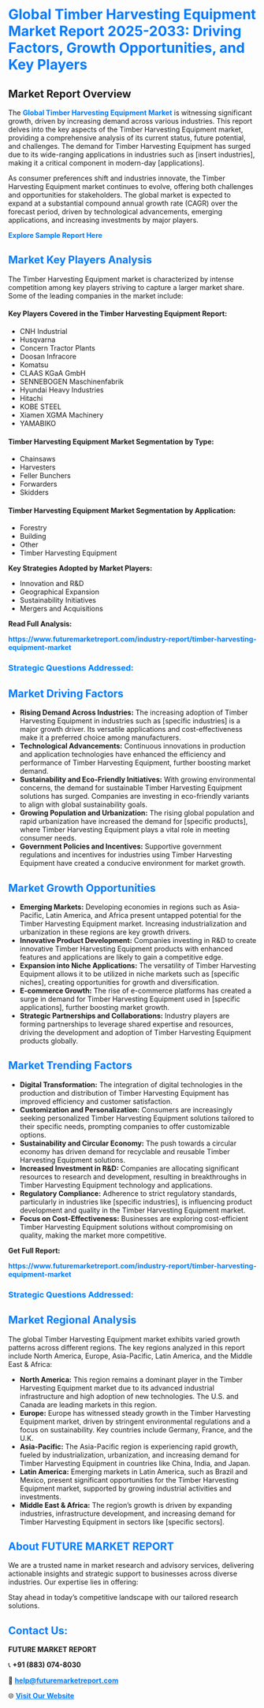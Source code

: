 <h1 style="color: #007BFF;">Global Timber Harvesting Equipment Market Report 2025-2033: Driving Factors, Growth Opportunities, and Key Players</h1>

<section id="overview">
<h2>Market Report Overview</h2>
<p>The <a href="https://www.futuremarketreport.com/industry-report/timber-harvesting-equipment-market" style="color: #007BFF; text-decoration: none;"><strong>Global Timber Harvesting Equipment Market</strong></a> is witnessing significant growth, driven by increasing demand across various industries. This report delves into the key aspects of the Timber Harvesting Equipment market, providing a comprehensive analysis of its current status, future potential, and challenges. The demand for Timber Harvesting Equipment has surged due to its wide-ranging applications in industries such as [insert industries], making it a critical component in modern-day [applications].</p>
<p>As consumer preferences shift and industries innovate, the Timber Harvesting Equipment market continues to evolve, offering both challenges and opportunities for stakeholders. The global market is expected to expand at a substantial compound annual growth rate (CAGR) over the forecast period, driven by technological advancements, emerging applications, and increasing investments by major players.</p>
</section>

<section id="overview">
<p><a href="https://www.futuremarketreport.com/request-sample/reportId=128689" style="color: #007BFF; text-decoration: none;"><strong>Explore Sample Report Here</strong></a></p>
</section>

<section id="key-players">
<h2 style="color: #007BFF;">Market Key Players Analysis</h2>
<p>The Timber Harvesting Equipment market is characterized by intense competition among key players striving to capture a larger market share. Some of the leading companies in the market include:</p>
<h4>Key Players Covered in the Timber Harvesting Equipment Report:</h4>
<ul><li>CNH Industrial</li><li>Husqvarna</li><li>Concern Tractor Plants</li><li>Doosan Infracore</li><li>Komatsu</li><li>CLAAS KGaA GmbH</li><li>SENNEBOGEN Maschinenfabrik</li><li>Hyundai Heavy Industries</li><li>Hitachi</li><li>KOBE STEEL</li><li>Xiamen XGMA Machinery</li><li>YAMABIKO</li></ul>
<h4>Timber Harvesting Equipment Market Segmentation by Type:</h4>
<ul><li>Chainsaws</li><li>Harvesters</li><li>Feller Bunchers</li><li>Forwarders</li><li>Skidders</li></ul>

<h4>Timber Harvesting Equipment Market Segmentation by Application:</h4>
<ul><li>Forestry</li><li>Building</li><li>Other</li><li>Timber Harvesting Equipment</li></ul>
<p><strong>Key Strategies Adopted by Market Players:</strong></p>
<ul>
<li>Innovation and R&D</li>
<li>Geographical Expansion</li>
<li>Sustainability Initiatives</li>
<li>Mergers and Acquisitions</li>
</ul>
</section>

<section>
<p><strong>Read Full Analysis: </strong></p><a href="https://www.futuremarketreport.com/industry-report/timber-harvesting-equipment-market" style="color: #007BFF; text-decoration: none;"><strong>https://www.futuremarketreport.com/industry-report/timber-harvesting-equipment-market</strong></a>
<h3 style="color: #007BFF;">Strategic Questions Addressed:</h3>
</section>

<section id="driving-factors">
<h2 style="color: #007BFF;">Market Driving Factors</h2>
<ul>
<li><strong>Rising Demand Across Industries:</strong> The increasing adoption of Timber Harvesting Equipment in industries such as [specific industries] is a major growth driver. Its versatile applications and cost-effectiveness make it a preferred choice among manufacturers.</li>
<li><strong>Technological Advancements:</strong> Continuous innovations in production and application technologies have enhanced the efficiency and performance of Timber Harvesting Equipment, further boosting market demand.</li>
<li><strong>Sustainability and Eco-Friendly Initiatives:</strong> With growing environmental concerns, the demand for sustainable Timber Harvesting Equipment solutions has surged. Companies are investing in eco-friendly variants to align with global sustainability goals.</li>
<li><strong>Growing Population and Urbanization:</strong> The rising global population and rapid urbanization have increased the demand for [specific products], where Timber Harvesting Equipment plays a vital role in meeting consumer needs.</li>
<li><strong>Government Policies and Incentives:</strong> Supportive government regulations and incentives for industries using Timber Harvesting Equipment have created a conducive environment for market growth.</li>
</ul>
</section>

<section id="growth-opportunities">
<h2 style="color: #007BFF;">Market Growth Opportunities</h2>
<ul>
<li><strong>Emerging Markets:</strong> Developing economies in regions such as Asia-Pacific, Latin America, and Africa present untapped potential for the Timber Harvesting Equipment market. Increasing industrialization and urbanization in these regions are key growth drivers.</li>
<li><strong>Innovative Product Development:</strong> Companies investing in R&D to create innovative Timber Harvesting Equipment products with enhanced features and applications are likely to gain a competitive edge.</li>
<li><strong>Expansion into Niche Applications:</strong> The versatility of Timber Harvesting Equipment allows it to be utilized in niche markets such as [specific niches], creating opportunities for growth and diversification.</li>
<li><strong>E-commerce Growth:</strong> The rise of e-commerce platforms has created a surge in demand for Timber Harvesting Equipment used in [specific applications], further boosting market growth.</li>
<li><strong>Strategic Partnerships and Collaborations:</strong> Industry players are forming partnerships to leverage shared expertise and resources, driving the development and adoption of Timber Harvesting Equipment products globally.</li>
</ul>
</section>

<section id="trending-factors">
<h2 style="color: #007BFF;">Market Trending Factors</h2>
<ul>
<li><strong>Digital Transformation:</strong> The integration of digital technologies in the production and distribution of Timber Harvesting Equipment has improved efficiency and customer satisfaction.</li>
<li><strong>Customization and Personalization:</strong> Consumers are increasingly seeking personalized Timber Harvesting Equipment solutions tailored to their specific needs, prompting companies to offer customizable options.</li>
<li><strong>Sustainability and Circular Economy:</strong> The push towards a circular economy has driven demand for recyclable and reusable Timber Harvesting Equipment solutions.</li>
<li><strong>Increased Investment in R&D:</strong> Companies are allocating significant resources to research and development, resulting in breakthroughs in Timber Harvesting Equipment technology and applications.</li>
<li><strong>Regulatory Compliance:</strong> Adherence to strict regulatory standards, particularly in industries like [specific industries], is influencing product development and quality in the Timber Harvesting Equipment market.</li>
<li><strong>Focus on Cost-Effectiveness:</strong> Businesses are exploring cost-efficient Timber Harvesting Equipment solutions without compromising on quality, making the market more competitive.</li>
</ul>
</section>

<section>
<p><strong>Get Full Report: </strong></p><a href="https://www.futuremarketreport.com/industry-report/timber-harvesting-equipment-market" style="color: #007BFF; text-decoration: none;"><strong>https://www.futuremarketreport.com/industry-report/timber-harvesting-equipment-market</strong></a>
<h3 style="color: #007BFF;">Strategic Questions Addressed:</h3>
</section>


<section id="regional-analysis">
<h2 style="color: #007BFF;">Market Regional Analysis</h2>
<p>The global Timber Harvesting Equipment market exhibits varied growth patterns across different regions. The key regions analyzed in this report include North America, Europe, Asia-Pacific, Latin America, and the Middle East & Africa:</p>
<ul>
<li><strong>North America:</strong> This region remains a dominant player in the Timber Harvesting Equipment market due to its advanced industrial infrastructure and high adoption of new technologies. The U.S. and Canada are leading markets in this region.</li>
<li><strong>Europe:</strong> Europe has witnessed steady growth in the Timber Harvesting Equipment market, driven by stringent environmental regulations and a focus on sustainability. Key countries include Germany, France, and the U.K.</li>
<li><strong>Asia-Pacific:</strong> The Asia-Pacific region is experiencing rapid growth, fueled by industrialization, urbanization, and increasing demand for Timber Harvesting Equipment in countries like China, India, and Japan.</li>
<li><strong>Latin America:</strong> Emerging markets in Latin America, such as Brazil and Mexico, present significant opportunities for the Timber Harvesting Equipment market, supported by growing industrial activities and investments.</li>
<li><strong>Middle East & Africa:</strong> The region’s growth is driven by expanding industries, infrastructure development, and increasing demand for Timber Harvesting Equipment in sectors like [specific sectors].</li>
</ul>
</section>

<footer>
<h2 style="color: #007BFF;">About FUTURE MARKET REPORT</h2>
<p>We are a trusted name in market research and advisory services, delivering actionable insights and strategic support to businesses across diverse industries. Our expertise lies in offering:</p>

<p>Stay ahead in today’s competitive landscape with our tailored research solutions.</p>

<h2 style="color: #007BFF;">Contact Us:</h2>
<p><strong>FUTURE MARKET REPORT</strong></p>
<p>📞 <strong>+91 (883) 074-8030</strong></p>
<p>📧 <strong><a href="mailto:help@futuremarketreport.com" style="color: #007BFF;">help@futuremarketreport.com</a></strong></p>
<p>🌐 <strong><a href="https://www.futuremarketreport.com/" style="color: #007BFF;">Visit Our Website</a></strong></p>
</footer>
